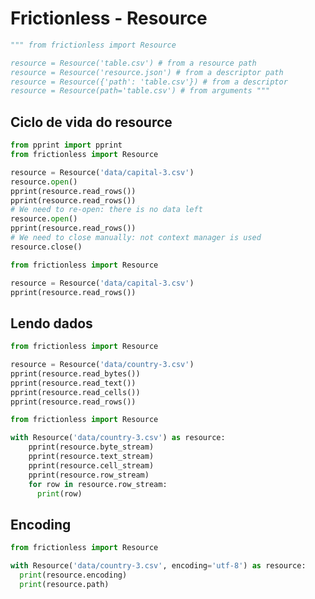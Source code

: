 # Frictionless - Resource

```python script
""" from frictionless import Resource

resource = Resource('table.csv') # from a resource path
resource = Resource('resource.json') # from a descriptor path
resource = Resource({'path': 'table.csv'}) # from a descriptor
resource = Resource(path='table.csv') # from arguments """
```

## Ciclo de vida do resource

```python script
from pprint import pprint
from frictionless import Resource

resource = Resource('data/capital-3.csv')
resource.open()
pprint(resource.read_rows())
pprint(resource.read_rows())
# We need to re-open: there is no data left
resource.open()
pprint(resource.read_rows())
# We need to close manually: not context manager is used
resource.close()
```

```python script
from frictionless import Resource

resource = Resource('data/capital-3.csv')
pprint(resource.read_rows())
```

## Lendo dados

```python script
from frictionless import Resource

resource = Resource('data/country-3.csv')
pprint(resource.read_bytes())
pprint(resource.read_text())
pprint(resource.read_cells())
pprint(resource.read_rows())
```

```python script
from frictionless import Resource

with Resource('data/country-3.csv') as resource:
    pprint(resource.byte_stream)
    pprint(resource.text_stream)
    pprint(resource.cell_stream)
    pprint(resource.row_stream)
    for row in resource.row_stream:
      print(row)
```

## Encoding

```python script
from frictionless import Resource

with Resource('data/country-3.csv', encoding='utf-8') as resource:
  print(resource.encoding)
  print(resource.path)

```

```python script

```

```python script

```

```python script

```

```python script

```

```python script

```

```python script

```